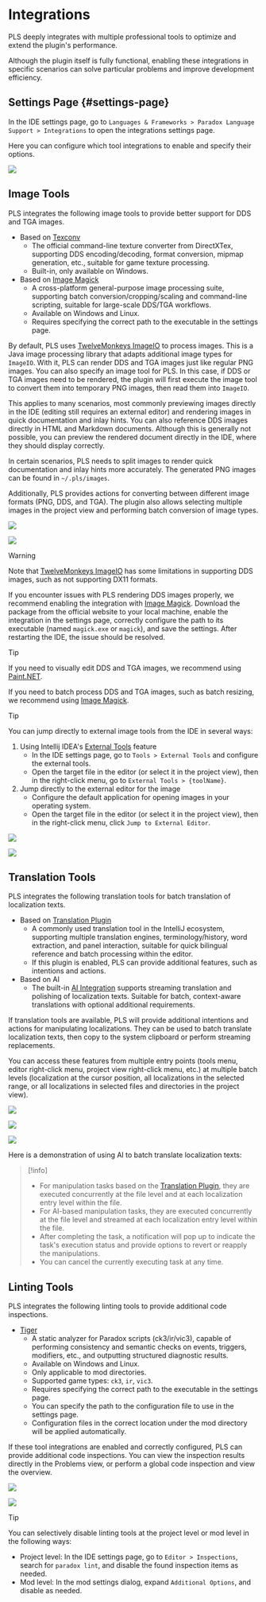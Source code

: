 # Integrations

PLS deeply integrates with multiple professional tools to optimize and extend the plugin's performance.

Although the plugin itself is fully functional, enabling these integrations in specific scenarios can solve particular problems and improve development efficiency.

## Settings Page {#settings-page}

In the IDE settings page, go to `Languages & Frameworks > Paradox Language Support > Integrations` to open the integrations settings page.

Here you can configure which tool integrations to enable and specify their options.

![](../images/integrations/integrations_settings_1.png)

## Image Tools

PLS integrates the following image tools to provide better support for DDS and TGA images.

- Based on [Texconv](https://github.com/microsoft/DirectXTex/wiki/Texconv)
  - The official command-line texture converter from DirectXTex, supporting DDS encoding/decoding, format conversion, mipmap generation, etc., suitable for game texture processing.
  - Built-in, only available on Windows.
- Based on [Image Magick](https://www.imagemagick.org)
  - A cross-platform general-purpose image processing suite, supporting batch conversion/cropping/scaling and command-line scripting, suitable for large-scale DDS/TGA workflows.
  - Available on Windows and Linux.
  - Requires specifying the correct path to the executable in the settings page.

By default, PLS uses [TwelveMonkeys ImageIO](https://github.com/haraldk/TwelveMonkeys) to process images.
This is a Java image processing library that adapts additional image types for `ImageIO`. With it, PLS can render DDS and TGA images just like regular PNG images.
You can also specify an image tool for PLS. In this case, if DDS or TGA images need to be rendered, the plugin will first execute the image tool to convert them into temporary PNG images, then read them into `ImageIO`.

This applies to many scenarios, most commonly previewing images directly in the IDE (editing still requires an external editor) and rendering images in quick documentation and inlay hints.
You can also reference DDS images directly in HTML and Markdown documents. Although this is generally not possible, you can preview the rendered document directly in the IDE, where they should display correctly.

In certain scenarios, PLS needs to split images to render quick documentation and inlay hints more accurately. The generated PNG images can be found in `~/.pls/images`.

Additionally, PLS provides actions for converting between different image formats (PNG, DDS, and TGA).
The plugin also allows selecting multiple images in the project view and performing batch conversion of image types.

![](../images/integrations/convert_image_format_1.png)

![](../images/integrations/convert_image_format_2.png)<!--batch-->

> [!warning]
> Note that [TwelveMonkeys ImageIO](https://github.com/haraldk/TwelveMonkeys) has some limitations in supporting DDS images, such as not supporting DX11 formats.
> 
> If you encounter issues with PLS rendering DDS images properly, we recommend enabling the integration with [Image Magick](https://www.imagemagick.org).
> Download the package from the official website to your local machine, enable the integration in the settings page, correctly configure the path to its executable (named `magick.exe` or `magick`), and save the settings.
> After restarting the IDE, the issue should be resolved.

> [!tip]
> If you need to visually edit DDS and TGA images, we recommend using [Paint.NET](https://www.getpaint.net).
> 
> If you need to batch process DDS and TGA images, such as batch resizing, we recommend using [Image Magick](https://www.imagemagick.org).

> [!tip]
> You can jump directly to external image tools from the IDE in several ways:
> 
> 1. Using Intellij IDEA's [External Tools](https://www.jetbrains.com/help/idea/configuring-third-party-tools.html) feature
>    - In the IDE settings page, go to `Tools > External Tools` and configure the external tools.
>    - Open the target file in the editor (or select it in the project view), then in the right-click menu, go to `External Tools > {toolName}`.
> 2. Jump directly to the external editor for the image
>    - Configure the default application for opening images in your operating system.
>    - Open the target file in the editor (or select it in the project view), then in the right-click menu, click `Jump to External Editor`.
> 
> ![](../images/integrations/jump_to_image_editor_1.png)
> 
> ![](../images/integrations/jump_to_image_editor_2.png)

## Translation Tools

PLS integrates the following translation tools for batch translation of localization texts.

- Based on [Translation Plugin](https://github.com/yiiguxing/TranslationPlugin)
  - A commonly used translation tool in the IntelliJ ecosystem, supporting multiple translation engines, terminology/history, word extraction, and panel interaction, suitable for quick bilingual reference and batch processing within the editor.
  - If this plugin is enabled, PLS can provide additional features, such as intentions and actions.
- Based on AI
  - The built-in [AI Integration](ai.md) supports streaming translation and polishing of localization texts. Suitable for batch, context-aware translations with optional additional requirements.

If translation tools are available, PLS will provide additional intentions and actions for manipulating localizations.
They can be used to batch translate localization texts, then copy to the system clipboard or perform streaming replacements.

You can access these features from multiple entry points (tools menu, editor right-click menu, project view right-click menu, etc.) at multiple batch levels (localization at the cursor position, all localizations in the selected range, or all localizations in selected files and directories in the project view).

![](../images/integrations/translation_entry_intentions_1.png)

![](../images/integrations/translation_entry_actions_1.png)

![](../images/integrations/translation_entry_actions_2.png)<!--batch-->

Here is a demonstration of using AI to batch translate localization texts:

<ArtPlayer src="/videos/integrations/translate_and_replace_1.mp4" poster="../images/translate_and_replace_1.png" />

> [!info]
> * For manipulation tasks based on the [Translation Plugin](https://github.com/yiiguxing/TranslationPlugin), they are executed concurrently at the file level and at each localization entry level within the file.
> * For AI-based manipulation tasks, they are executed concurrently at the file level and streamed at each localization entry level within the file.
> * After completing the task, a notification will pop up to indicate the task's execution status and provide options to revert or reapply the manipulations.
> * You can cancel the currently executing task at any time.

## Linting Tools

PLS integrates the following linting tools to provide additional code inspections.

- [Tiger](https://github.com/amtep/tiger)
  - A static analyzer for Paradox scripts (ck3/ir/vic3), capable of performing consistency and semantic checks on events, triggers, modifiers, etc., and outputting structured diagnostic results.
  - Available on Windows and Linux.
  - Only applicable to mod directories.
  - Supported game types: `ck3`, `ir`, `vic3`.
  - Requires specifying the correct path to the executable in the settings page.
  - You can specify the path to the configuration file to use in the settings page.
  - Configuration files in the correct location under the mod directory will be applied automatically.

If these tool integrations are enabled and correctly configured, PLS can provide additional code inspections.
You can view the inspection results directly in the Problems view, or perform a global code inspection and view the overview.

![](../images/integrations/lint_results_1.png)

![](../images/integrations/lint_results_2.png)<!--batch-->

> [!tip]
> You can selectively disable linting tools at the project level or mod level in the following ways:
> 
> - Project level: In the IDE settings page, go to `Editor > Inspections`, search for `paradox lint`, and disable the found inspection items as needed.
> - Mod level: In the mod settings dialog, expand `Additional Options`, and disable as needed.